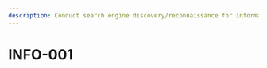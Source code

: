 ```yaml
---
description: Conduct search engine discovery/reconnaissance for information leakage
---
```


# INFO-001


